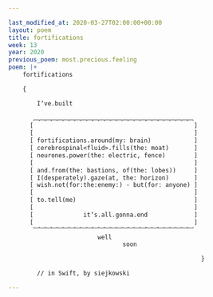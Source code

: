 ```yaml
---

last_modified_at: 2020-03-27T02:00:00+00:00
layout: poem
title: fortifications
week: 13
year: 2020
previous_poem: most.precious.feeling
poem: |+
    fortifications

    {

        Iʼve.built
      
       ﹇﹇﹇﹇﹇﹇﹇﹇﹇﹇﹇﹇﹇﹇﹇﹇﹇﹇﹇﹇﹇﹇﹇﹇﹇﹇﹇
      [                                             ]
      [                                             ]
      [ fortifications.around(my: brain)            ]
      [ cerebrospinal<fluid>.fills(the: moat)       ]
      [ neurones.power(the: electric, fence)        ]
      [                                             ]
      [ and.from(the: bastions, of(the: lobes))     ]
      [ I(desperately).gaze(at, the: horizon)       ]
      [ wish.not(for:the:enemy:) - but(for: anyone) ]
      [                                             ]
      [ to.tell(me)                                 ]
      [                                             ]
      [              itʼs.all.gonna.end             ]
      [                                             ]
       ﹈﹈﹈﹈﹈﹈﹈﹈﹈﹈﹈﹈﹈﹈﹈﹈﹈﹈﹈﹈﹈﹈﹈﹈﹈﹈﹈
                         well
                                soon

                                                      }

        // in Swift, by siejkowski

---
```

